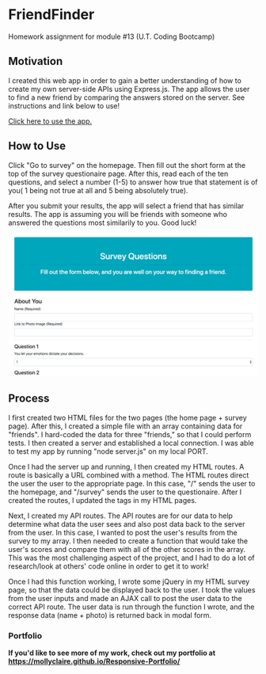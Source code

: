 # FriendFinder
Homework assignment for module #13 (U.T. Coding Bootcamp)

## Motivation
I created this web app in order to gain a better understanding of how to create my own server-side APIs using Express.js. The app allows the user to find a new friend by comparing the answers stored on the server. See instructions and link below to use! 

[Click here to use the app.](https://frozen-mountain-97228.herokuapp.com/)

## How to Use
Click "Go to survey" on the homepage. Then fill out the short form at the top of the survey questionaire page. After this, read each of the ten questions, and select a number (1-5) to answer how true that statement is of you( 1 being not true at all and 5 being absolutely true). 

After you submit your results, the app will select a friend that has similar results. The app is assuming you will be friends with someone who answered the questions most similarily to you. Good luck!

![survey](images/Screenshot-Survey.png)

## Process
I first created two HTML files for the two pages (the home page + survey page). After this, I created a simple file with an array containing data for "friends". I hard-coded the data for three "friends," so that I could perform tests. I then created a server and established a local connection. I was able to test my app by running "node server.js" on my local PORT. 

Once I had the server up and running, I then created my HTML routes. A route is basically a URL combined with a method. The HTML routes direct the user the user to the appropriate page. In this case, "/" sends the user to the homepage, and "/survey" sends the user to the questionaire. After I created the routes, I updated the <a> tags in my HTML pages.

Next, I created my API routes. The API routes are for our data to help determine what data the user sees and also post data back to the server from the user. In this case, I wanted to post the user's results from the survey to my array. I then needed to create a function that would take the user's scores and compare them with all of the other scores in the array. This was the most challenging aspect of the project, and I had to do a lot of research/look at others' code online in order to get it to work! 

Once I had this function working, I wrote some jQuery in my HTML survey page, so that the data could be displayed back to the user. I took the values from the user inputs and made an AJAX call to post the user data to the correct API route. The user data is run through the function I wrote, and the response data (name + photo) is returned back in modal form. 

### Portfolio 
**If you'd like to see more of my work, check out my portfolio at https://mollyclaire.github.io/Responsive-Portfolio/**
